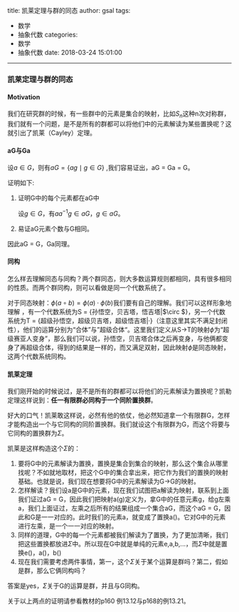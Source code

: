 title: 凯莱定理与群的同态
author: gsal
tags:
  - 数学
  - 抽象代数
categories:
  - 数学
  - 抽象代数
date: 2018-03-24 15:01:00
---
### 凯莱定理与群的同态

#### Motivation

我们在研究群的时候，有一些群中的元素是集合的映射，比如$S_n$这种n次对称群，我们就有一个问题，是不是所有的群都可以将他们中的元素解读为某些置换呢？这就引出了凯莱（Cayley）定理。
<!--more-->

#### aG与Ga

设$a\in G$，则有$aG = \{ag \mid g \in G\}$ ,我们容易证出，aG = Ga = G。

证明如下:

1. 证明G中的每个元素都在aG中

   设$g\in G$，有$aa^{-1}g\in aG$，$g\in aG$。

2. 易证aG元素个数与G相同。

因此aG = G，Ga同理。

#### 同构

怎么样去理解同态与同构？两个群同态，则大多数运算规则都相同，具有很多相同的性质。而两个群同构，则可以看做是同一个代数系统了。

对于同态映射：$\phi(a\circ b) = \phi(a)\cdot\phi(b)$我们要有自己的理解。我们可以这样形象地理解 ，有一个代数系统为S = {孙悟空，贝吉塔，悟吉塔|$\circ $}，另一个代数系统为T = {超级孙悟空，超级贝吉塔，超级悟吉塔|·}（注意这里其实不满足封闭性），他们的运算分别为“合体”与”超级合体“。这里我们定义从S->T的映射$\phi$为“超级赛亚人变身”，那么我们可以说，孙悟空，贝吉塔合体之后再变身，与他俩都变身了再超级合体，得到的结果是一样的，而又满足双射，因此映射$\phi$是同态映射，这两个代数系统同构。

#### 凯莱定理

我们刚开始的时候说过，是不是所有的群都可以将他们的元素解读为置换呢？凯勒定理这样说到：**任一有限群必同构于一个同阶置换群**。

好大的口气！凯莱敢这样说，必然有他的依仗，他必然知道拿一个有限群G，怎样才能构造出一个与它同构的同阶置换群。我们就设这个有限群为G，而这个将要与它同构的置换群为$\Sigma$。

凯莱是这样构造这个$\Sigma$的：

1. 要将G中的元素解读为置换，置换是集合到集合的映射，那么这个集合从哪里找呢？不如就地取材，把这个G中的集合拿出来，把它作为我们的置换的映射基础。也就是说，我们现在想要将G中的元素解读为G->G的映射。
2. 怎样解读？我们设a是G中的元素，现在我们试图把a解读为映射，联系到上面我们证过aG = G，因此我们把映射a(g)定义为，拿G中的任意元素g，给g左乘a，我们上面证过，左乘之后所有的结果组成一个集合aG，而这个aG = G，因此和G是一一对应的。此时我们的元素a，就变成了置换a()。它对G中的元素进行左乘，是一个一一对应的映射。
3. 同样的道理，G中的每一个元素都被我们解读为了置换，为了更加清晰，我们把这些置换都放进$\Sigma$中。所以现在G中就是单纯的元素e,a,b,...，而$\Sigma$中就是置换e()，a()，b() 
4. 现在我们需要考虑两件事情，第一，这个$\Sigma$关于某个运算是群吗？第二，假如是群，那么它俩同构吗？

答案是yes，$\Sigma$关于G的运算是群，并且与G同构。

关于以上两点的证明请参看教材的p160 例13.12与p168的例13.21。